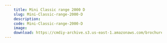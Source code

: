 ```yaml
---
    title: Mini Classic range 2000 D
    slug: Mini-Classic-range-2000-D
    description:
    code: Mini-Classic-range-2000-D
    image:
    download: https://cmdiy-archive.s3.us-east-1.amazonaws.com/brochures/documents/Mini+Classic+range+2000+D.pdf
---
```

<!-- Content of the page -->

##
        